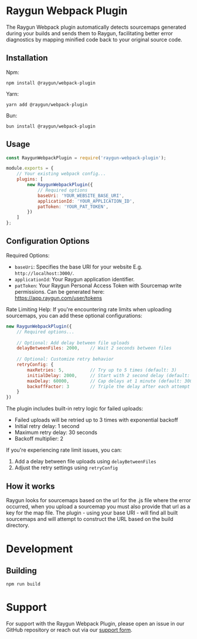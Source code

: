 # Raygun Webpack Plugin
The Raygun Webpack plugin automatically detects sourcemaps generated during your builds and sends them to Raygun, facilitating better error diagnostics by mapping minified code back to your original source code.

## Installation 

Npm:
```
npm install @raygun/webpack-plugin
```

Yarn:
```
yarn add @raygun/webpack-plugin
```

Bun:
```
bun install @raygun/webpack-plugin
```

## Usage
```js
const RaygunWebpackPlugin = require('raygun-webpack-plugin');

module.exports = {
    // Your existing webpack config...
    plugins: [
        new RaygunWebpackPlugin({
            // Required options
            baseUri: 'YOUR_WEBSITE_BASE_URI', 
            applicationId: 'YOUR_APPLICATION_ID',
            patToken: 'YOUR_PAT_TOKEN',
        })
    ]
};
```

## Configuration Options
Required Options:
- `baseUri`: Specifies the base URI for your website E.g. `http://localhost:3000/`.
- `applicationId`: Your Raygun application identifier. 
- `patToken`: Your Raygun Personal Access Token with Sourcemap write permissions. Can be generated here: https://app.raygun.com/user/tokens

Rate Limiting Help:
If you're encountering rate limits when uploading sourcemaps, you can add these optional configurations:

```js
new RaygunWebpackPlugin({
    // Required options...
    
    // Optional: Add delay between file uploads
    delayBetweenFiles: 2000,    // Wait 2 seconds between files
    
    // Optional: Customize retry behavior
    retryConfig: {
        maxRetries: 5,          // Try up to 5 times (default: 3)
        initialDelay: 2000,     // Start with 2 second delay (default: 1000)
        maxDelay: 60000,        // Cap delays at 1 minute (default: 30000)
        backoffFactor: 3        // Triple the delay after each attempt (default: 2)
    }
})
```

The plugin includes built-in retry logic for failed uploads:
- Failed uploads will be retried up to 3 times with exponential backoff
- Initial retry delay: 1 second
- Maximum retry delay: 30 seconds
- Backoff multiplier: 2

If you're experiencing rate limit issues, you can:
1. Add a delay between file uploads using `delayBetweenFiles`
2. Adjust the retry settings using `retryConfig`

## How it works
Raygun looks for sourcemaps based on the url for the .js file where the error occurred, when you upload a sourcemap you must also provide that url as a key for the map file. The plugin - using your base URI - will find all built sourcemaps and will attempt to construct the URL based on the build directory.

# Development

## Building 
```
npm run build
```

# Support
For support with the Raygun Webpack Plugin, please open an issue in our GitHub repository or reach out via our [support form](https://raygun.com/about/contact).
